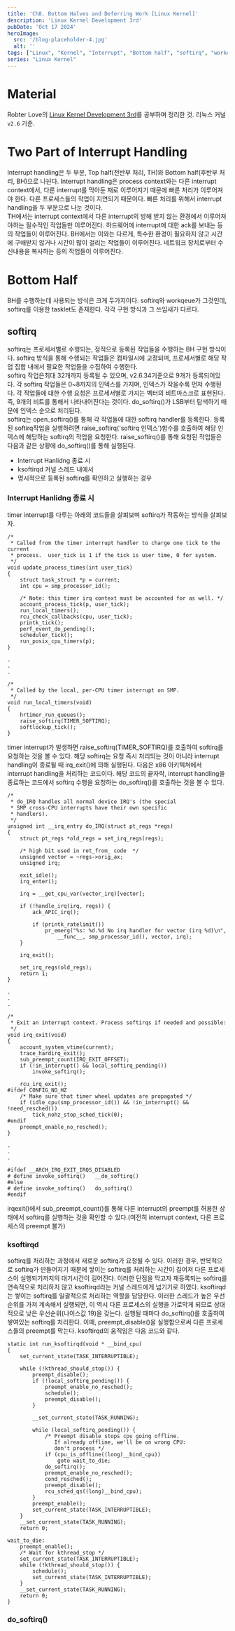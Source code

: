 ```yaml
---
title: 'Ch8. Bottom Halves and Deferring Work [Linux Kernel]'
description: 'Linux Kernel Development 3rd'
pubDate: 'Oct 17 2024'
heroImage: 
  src: '/blog-placeholder-4.jpg'
  alt: ''
tags: ["Linux", "Kernel", "Interrupt", "Bottom half", "softirq", "workqueue"]
series: "Linux Kernel"
---
```


# Material
Robter Love의 [Linux Kernel Development 3rd](https://www.amazon.com/Linux-Kernel-Development-Robert-Love/dp/0672329468)를 공부하며 정리한 것. 리눅스 커널 `v2.6` 기준.

# Two Part of Interrupt Handling
Interrupt handling은 두 부분, Top half(전반부 처리, TH)와 Bottom half(후반부 처리, BH)으로 나뉜다. Interrupt handling은 process context와는 다른 interrupt context에서,
다른 interrupt를 막아둔 채로 이루어지기 때문에 빠른 처리가 이루어져야 한다. 다른 프로세스들의 작업이 지연되기 때문이다. 빠른 처리를 위해서 interrupt handling을 두 부분으로 나눈 것이다.</br>
TH에서는 interrupt context에서 다른 interrupt의 방해 받지 않는 환경에서 이루어져야하는 필수적인 작업들만 이루어진다. 하드웨어에 interrupt에 대한 ack를 보내는 등의 작업들이 이루어진다. 
BH에서는 이와는 다르게, 특수한 환경이 필요하지 않고 시간에 구애받지 않거나 시간이 많이 걸리는 작업들이 이루어진다. 네트워크 장치로부터 수신내용을 복사하는 등의 작업들이 이루어진다.

# Bottom Half
BH를 수행하는데 사용되는 방식은 크게 두가지이다. softirq와 workqeue가 그것인데, softirq를 이용한 tasklet도 존재한다. 각각 구현 방식과 그 쓰임새가 다르다.

## softirq
softirq는 프로세서별로 수행되는, 정적으로 등록된 작업들을 수행하는 BH 구현 방식이다. softirq 방식을 통해 수행되는 작업들은 컴파일시에 고정되며, 프로세서별로 해당 작업 집합 내에서 필요한 작업들을 수집하여 수행한다.</br>
softirq 작업은최대 32개까지 등록될 수 있으며, v2.6.34기준으로 9개가 등록되어있다. 각 softirq 작업들은 0~8까지의 인덱스를 가지며, 인덱스가 작을수록 먼저 수행된다. 각 작업들에 대한 수행 요청은 프로세서별로 가지는 벡터의 비트마스크로 
표현된다. 즉, 9개의 비트를 통해서 나타내어진다는 것이다. do_softirq()가 LSB부터 탐색하기 때문에 인덱스 순으로 처리된다.</br>
softirq는 open_softirq()를 통해 각 작업들에 대한 softirq handler를 등록한다. 등록된 softirq작업을 실행하려면 raise_softirq('softirq 인덱스')함수를 호출하여 해당 인덱스에 해당하는 softirq의 작업을 요청한다.
raise_softirq()를 통해 요청된 작업들은 다음과 같은 상황에 do_softirq()를 통해 실행된다.
* Interrupt Hanlidng 종료 시
* ksoftirqd 커널 스레드 내에서 
* 명시적으로 등록된 softirq를 확인하고 실행하는 경우
### Interrupt Hanlidng 종료 시
timer interrupt를 다루는 아래의 코드들을 살펴보며 softirq가 작동하는 방식을 살펴보자.</br>
```
/*
 * Called from the timer interrupt handler to charge one tick to the current
 * process.  user_tick is 1 if the tick is user time, 0 for system.
 */
void update_process_times(int user_tick)
{
	struct task_struct *p = current;
	int cpu = smp_processor_id();

	/* Note: this timer irq context must be accounted for as well. */
	account_process_tick(p, user_tick);
	run_local_timers();
	rcu_check_callbacks(cpu, user_tick);
	printk_tick();
	perf_event_do_pending();
	scheduler_tick();
	run_posix_cpu_timers(p);
}

.
.
.

/*
 * Called by the local, per-CPU timer interrupt on SMP.
 */
void run_local_timers(void)
{
	hrtimer_run_queues();
	raise_softirq(TIMER_SOFTIRQ);
	softlockup_tick();
}
```

timer interrupt가 발생하면 raise_softirq(TIMER_SOFTIRQ)를 호출하여 softirq를 요청하는 것을 볼 수 있다. 해당 softirq는 요청 즉시 처리되는 것이 아니라 interrupt handling이 종료될 때 irq_exit()에 의해 실행된다.
다음은 x86 아키텍쳐에서 interrupt handling을 처리하는 코드이다. 해당 코드의 끝자락, interrupt handling을 종료하는 코드에서 softirq 수행을 요청하는 do_softirq()를 호출하는 것을 볼 수 있다.</br>

```
/*
 * do_IRQ handles all normal device IRQ's (the special
 * SMP cross-CPU interrupts have their own specific
 * handlers).
 */
unsigned int __irq_entry do_IRQ(struct pt_regs *regs)
{
	struct pt_regs *old_regs = set_irq_regs(regs);

	/* high bit used in ret_from_ code  */
	unsigned vector = ~regs->orig_ax;
	unsigned irq;

	exit_idle();
	irq_enter();

	irq = __get_cpu_var(vector_irq)[vector];

	if (!handle_irq(irq, regs)) {
		ack_APIC_irq();

		if (printk_ratelimit())
			pr_emerg("%s: %d.%d No irq handler for vector (irq %d)\n",
				__func__, smp_processor_id(), vector, irq);
	}

	irq_exit();

	set_irq_regs(old_regs);
	return 1;
}

.
.
.

/*
 * Exit an interrupt context. Process softirqs if needed and possible:
 */
void irq_exit(void)
{
	account_system_vtime(current);
	trace_hardirq_exit();
	sub_preempt_count(IRQ_EXIT_OFFSET);
	if (!in_interrupt() && local_softirq_pending())
		invoke_softirq();

	rcu_irq_exit();
#ifdef CONFIG_NO_HZ
	/* Make sure that timer wheel updates are propagated */
	if (idle_cpu(smp_processor_id()) && !in_interrupt() && !need_resched())
		tick_nohz_stop_sched_tick(0);
#endif
	preempt_enable_no_resched();
}

.
.
.

#ifdef __ARCH_IRQ_EXIT_IRQS_DISABLED
# define invoke_softirq()	__do_softirq()
#else
# define invoke_softirq()	do_softirq()
#endif
```

irqexit()에서 sub_preempt_count()를 통해 다른 interrupt의 preempt를 허용한 상태에서 softirq를 실행하는 것을 확인할 수 있다.(여전히 interrupt context, 다른 프로세스의 preempt 불가)

### ksoftirqd
softirq를 처리하는 과정에서 새로운 softirq가 요청될 수 있다. 이러한 경우, 반복적으로 softirq가 만들어지기 때문에 쌓이는 softirq를 처리하는 시간이 길어져 다른 프로세스이 실행되기까지의 대기시간이 길어진다.
이러한 단점을 막고자 재등록되는 softirq를 연속적으로 처리하지 않고 ksoftirqd라는 커널 스레드에게 넘기기로 하였다. ksoftirqd는 쌓이는 softirq를 일괄적으로 처리하는 역할을 담당한다. 이러한 스레드가 높은 우선순위를 가져
계속해서 실행되면, 이 역시 다른 프로세스의 실행을 가로막게 되므로 상대적으로 낮은 우선순위(나이스값 19)을 갖는다. 실행될 때마다 do_softirq()를 호출하여 쌓여있는 softirq를 처리한다. 이때, preempt_disable()을 실행함으로써
다른 프로세스들의 preempt를 막는다. ksoftirqd의 움직임은 다음 코드와 같다.</br>
```
static int run_ksoftirqd(void * __bind_cpu)
{
	set_current_state(TASK_INTERRUPTIBLE);

	while (!kthread_should_stop()) {
		preempt_disable();
		if (!local_softirq_pending()) {
			preempt_enable_no_resched();
			schedule();
			preempt_disable();
		}

		__set_current_state(TASK_RUNNING);

		while (local_softirq_pending()) {
			/* Preempt disable stops cpu going offline.
			   If already offline, we'll be on wrong CPU:
			   don't process */
			if (cpu_is_offline((long)__bind_cpu))
				goto wait_to_die;
			do_softirq();
			preempt_enable_no_resched();
			cond_resched();
			preempt_disable();
			rcu_sched_qs((long)__bind_cpu);
		}
		preempt_enable();
		set_current_state(TASK_INTERRUPTIBLE);
	}
	__set_current_state(TASK_RUNNING);
	return 0;

wait_to_die:
	preempt_enable();
	/* Wait for kthread_stop */
	set_current_state(TASK_INTERRUPTIBLE);
	while (!kthread_should_stop()) {
		schedule();
		set_current_state(TASK_INTERRUPTIBLE);
	}
	__set_current_state(TASK_RUNNING);
	return 0;
}
```

### do_softirq()
